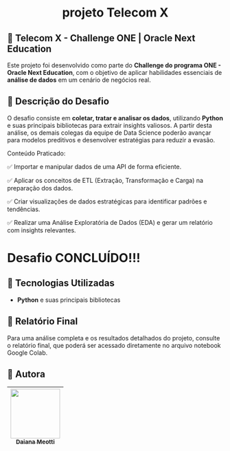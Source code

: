 <h1 align="center"> projeto Telecom X </h1>

##  📶 Telecom X - Challenge ONE | Oracle Next Education 

Este projeto foi desenvolvido como parte do **Challenge do programa ONE - Oracle Next Education**, com o objetivo de aplicar habilidades essenciais de **análise de dados** em um cenário de negócios real. 


## 📌 Descrição do Desafio  

O desafio consiste em **coletar, tratar e analisar os dados**, utilizando **Python** e suas principais bibliotecas para extrair insights valiosos. A partir desta análise, os demais colegas da  equipe de Data Science poderão avançar para modelos preditivos e desenvolver estratégias para reduzir a evasão.


Conteúdo Praticado:

✅ Importar e manipular dados de uma API de forma eficiente.

✅ Aplicar os conceitos de ETL (Extração, Transformação e Carga) na preparação dos dados.

✅ Criar visualizações de dados estratégicas para identificar padrões e tendências.

✅ Realizar uma Análise Exploratória de Dados (EDA) e gerar um relatório com insights relevantes.


# Desafio CONCLUÍDO!!!



## 🚀 Tecnologias Utilizadas  

- **Python** e suas principais bibliotecas  

## 🎯 Relatório Final  

Para uma análise completa e os resultados detalhados do projeto, consulte o relatório final, que poderá ser acessado diretamente no arquivo notebook Google Colab.


## 👤 Autora  

| [<img loading="lazy" src="https://avatars.githubusercontent.com/u/88205712?v=4" width=115><br><sub>Daiana Meotti</sub>](https://github.com/DaiMeotti) |  
| :---: |
